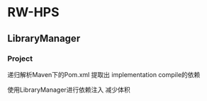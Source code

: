 # RW-HPS
## LibraryManager
### Project

递归解析Maven下的Pom.xml 提取出 implementation compile的依赖

使用LibraryManager进行依赖注入 减少体积